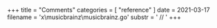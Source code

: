 +++
title = "Comments"
categories = [ "reference" ]
date = 2021-03-17
filename = 'x\musicbrainz\musicbrainz.go'
substr = ' // '
+++
